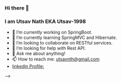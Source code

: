 ### Hi there 👋 
### I am Utsav Nath EKA Utsav-1998


- 🔭 I’m currently working on SpringBoot.
- 🌱 I’m currently learning SpringMVC and Hibernate.
- 👯 I’m looking to collaborate on RESTful services.
- 🤔 I’m looking for help with Rest API.
- 💬 Ask me about anything!
- 📫 How to reach me: utsavnth@gmail.com
- [linkedin Profile:](https://www.linkedin.com/in/utsav-nath-707642190/)



-->

